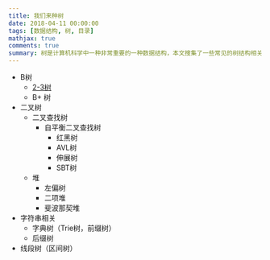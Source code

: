 ```yaml
---
title: 我们来种树
date: 2018-04-11 00:00:00
tags: [数据结构, 树, 目录]
mathjax: true
comments: true
summary: 树是计算机科学中一种非常重要的一种数据结构，本文搜集了一些常见的树结构相关的博文，希望大家看完心里有点B数😁
---
```

<ul>
<li>B树<ul>
<li><a href="https://longfangsong.github.io/2018/03/18/2-3树/">2-3树</a></li>
<li>B+ 树</li>
</ul>
</li>
<li>二叉树<ul>
<li>二叉查找树<ul>
<li>自平衡二叉查找树<ul>
<li>红黑树</li>
<li>AVL树</li>
<li>伸展树</li>
<li>SBT树</li>
</ul>
</li>
</ul>
</li>
<li>堆<ul>
<li>左偏树</li>
<li>二项堆</li>
<li>斐波那契堆</li>
</ul>
</li>
</ul>
</li>
<li>字符串相关<ul>
<li>字典树（Trie树，前缀树）</li>
<li>后缀树</li>
</ul>
</li>
<li>线段树（区间树）</li>
</ul>

